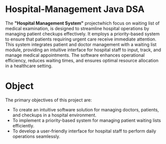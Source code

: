 # Hospital-Management Java DSA

The __"Hospital Management System"__ projectwhich focus on waiting list of medical examination, is designed to streamline hospital operations by managing patient checkups effectively. It employs a priority-based system to ensure that patients requiring urgent care receive immediate attention. This system integrates patient and doctor management with a waiting list module, providing an intuitive interface for hospital staff to input, track, and manage medical appointments. The software enhances operational efficiency, reduces waiting times, and ensures optimal resource allocation in a healthcare setting.

# Object 
The primary objectives of this project are:
+ To create an intuitive software solution for managing doctors, patients, and checkups in a hospital environment.
+ To implement a priority-based system for managing patient waiting lists efficiently.
+ To develop a user-friendly interface for hospital staff to perform daily operations seamlessly.
